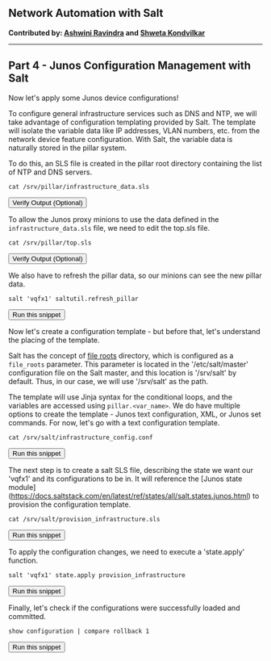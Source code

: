 ## Network Automation with Salt

**Contributed by: [Ashwini Ravindra](https://github.com/ashwiniravindra) and [Shweta Kondvilkar](https://github.com/skondvilkar)**

---

## Part 4 - Junos Configuration Management with Salt

Now let's apply some Junos device configurations!

To configure general infrastructure services such as DNS and NTP, we will take advantage of configuration templating provided by Salt. The template will isolate the variable data like IP addresses, VLAN numbers, etc. from the network device feature configuration. With Salt, the variable data is naturally stored in the pillar system.

To do this, an SLS file is created in the pillar root directory containing the list of NTP and DNS servers.

```
cat /srv/pillar/infrastructure_data.sls
``` 
<button type="button" class="btn btn-primary btn-sm" onclick="runSnippetInTab('salt1', this)">Verify Output (Optional)</button>

To allow the Junos proxy minions to use the data defined in the `infrastructure_data.sls` file, we need to edit the top.sls file.

```
cat /srv/pillar/top.sls
```
<button type="button" class="btn btn-primary btn-sm" onclick="runSnippetInTab('salt1', this)">Verify Output (Optional)</button>

We also have to refresh the pillar data, so our minions can see the new pillar data.

```
salt 'vqfx1' saltutil.refresh_pillar
```
<button type="button" class="btn btn-primary btn-sm" onclick="runSnippetInTab('salt1', this)">Run this snippet</button>

Now let's create a configuration template - but before that, let's understand the placing of the template.

Salt has the concept of [file roots](https://docs.saltstack.com/en/latest/ref/file_server/file_roots.html) directory, which is configured as a `file_roots` parameter. This parameter is located in the '/etc/salt/master' configuration file on the Salt master, and this location is '/srv/salt' by default. Thus, in our case, we will use '/srv/salt' as the path.

The template will use Jinja syntax for the conditional loops, and the variables are accessed using `pillar.<var_name>`. We do have multiple options to create the template - Junos text configuration, XML, or Junos set commands. For now, let's go with a text configuration template.

```
cat /srv/salt/infrastructure_config.conf
``` 
<button type="button" class="btn btn-primary btn-sm" onclick="runSnippetInTab('salt1', this)">Run this snippet</button>

The next step is to create a salt SLS file, describing the state we want our 'vqfx1' and its configurations to be in. It will reference the [Junos state module] (https://docs.saltstack.com/en/latest/ref/states/all/salt.states.junos.html) to provision the configuration template.

```
cat /srv/salt/provision_infrastructure.sls
```
<button type="button" class="btn btn-primary btn-sm" onclick="runSnippetInTab('salt1', this)">Run this snippet</button>

To apply the configuration changes, we need to execute a 'state.apply' function.

```
salt 'vqfx1' state.apply provision_infrastructure
```
<button type="button" class="btn btn-primary btn-sm" onclick="runSnippetInTab('salt1', this)">Run this snippet</button>

Finally, let's check if the configurations were successfully loaded and committed.

```
show configuration | compare rollback 1
```
<button type="button" class="btn btn-primary btn-sm" onclick="runSnippetInTab('vqfx1', this)">Run this snippet</button>

